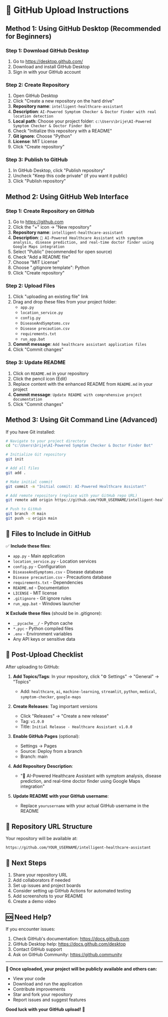 # 🚀 GitHub Upload Instructions

## Method 1: Using GitHub Desktop (Recommended for Beginners)

### Step 1: Download GitHub Desktop
1. Go to https://desktop.github.com/
2. Download and install GitHub Desktop
3. Sign in with your GitHub account

### Step 2: Create Repository
1. Open GitHub Desktop
2. Click "Create a new repository on the hard drive"
3. **Repository name**: `intelligent-healthcare-assistant`
4. **Description**: `AI-Powered Symptom Checker & Doctor Finder with real location detection`
5. **Local path**: Choose your project folder: `c:\Users\brije\AI-Powered Symptom Checker & Doctor Finder Bot`
6. Check "Initialize this repository with a README"
7. **Git ignore**: Choose "Python"
8. **License**: MIT License
9. Click "Create repository"

### Step 3: Publish to GitHub
1. In GitHub Desktop, click "Publish repository"
2. Uncheck "Keep this code private" (if you want it public)
3. Click "Publish repository"

## Method 2: Using GitHub Web Interface

### Step 1: Create Repository on GitHub
1. Go to https://github.com
2. Click the "+" icon → "New repository"
3. **Repository name**: `intelligent-healthcare-assistant`
4. **Description**: `🏥 AI-Powered Healthcare Assistant with symptom analysis, disease prediction, and real-time doctor finder using Google Maps integration`
5. Select "Public" (recommended for open source)
6. Check "Add a README file"
7. Choose "MIT License"
8. Choose ".gitignore template": Python
9. Click "Create repository"

### Step 2: Upload Files
1. Click "uploading an existing file" link
2. Drag and drop these files from your project folder:
   - `app.py`
   - `location_service.py`
   - `config.py`
   - `DiseaseAndSymptoms.csv`
   - `Disease precaution.csv`
   - `requirements.txt`
   - `run_app.bat`
3. **Commit message**: `Add healthcare assistant application files`
4. Click "Commit changes"

### Step 3: Update README
1. Click on `README.md` in your repository
2. Click the pencil icon (Edit)
3. Replace content with the enhanced README from `README.md` in your project
4. **Commit message**: `Update README with comprehensive project documentation`
5. Click "Commit changes"

## Method 3: Using Git Command Line (Advanced)

If you have Git installed:

```bash
# Navigate to your project directory
cd "c:\Users\brije\AI-Powered Symptom Checker & Doctor Finder Bot"

# Initialize Git repository
git init

# Add all files
git add .

# Make initial commit
git commit -m "Initial commit: AI-Powered Healthcare Assistant"

# Add remote repository (replace with your GitHub repo URL)
git remote add origin https://github.com/YOUR_USERNAME/intelligent-healthcare-assistant.git

# Push to GitHub
git branch -M main
git push -u origin main
```

## 📁 Files to Include in GitHub

✅ **Include these files**:
- `app.py` - Main application
- `location_service.py` - Location services
- `config.py` - Configuration
- `DiseaseAndSymptoms.csv` - Disease database
- `Disease precaution.csv` - Precautions database
- `requirements.txt` - Dependencies
- `README.md` - Documentation
- `LICENSE` - MIT license
- `.gitignore` - Git ignore rules
- `run_app.bat` - Windows launcher

❌ **Exclude these files** (should be in .gitignore):
- `__pycache__/` - Python cache
- `*.pyc` - Python compiled files
- `.env` - Environment variables
- Any API keys or sensitive data

## 🌟 Post-Upload Checklist

After uploading to GitHub:

1. **Add Topics/Tags**: In your repository, click "⚙️ Settings" → "General" → "Topics"
   - Add: `healthcare`, `ai`, `machine-learning`, `streamlit`, `python`, `medical`, `symptom-checker`, `google-maps`

2. **Create Releases**: Tag important versions
   - Click "Releases" → "Create a new release"
   - Tag: `v1.0.0`
   - Title: `Initial Release - Healthcare Assistant v1.0.0`

3. **Enable GitHub Pages** (optional):
   - Settings → Pages
   - Source: Deploy from a branch
   - Branch: main

4. **Add Repository Description**:
   - "🏥 AI-Powered Healthcare Assistant with symptom analysis, disease prediction, and real-time doctor finder using Google Maps integration"

5. **Update README with your GitHub username**:
   - Replace `yourusername` with your actual GitHub username in the README

## 🔗 Repository URL Structure

Your repository will be available at:
```
https://github.com/YOUR_USERNAME/intelligent-healthcare-assistant
```

## 📧 Next Steps

1. Share your repository URL
2. Add collaborators if needed
3. Set up issues and project boards
4. Consider setting up GitHub Actions for automated testing
5. Add screenshots to your README
6. Create a demo video

## 🆘 Need Help?

If you encounter issues:
1. Check GitHub's documentation: https://docs.github.com
2. GitHub Desktop help: https://docs.github.com/desktop
3. Contact GitHub support
4. Ask on GitHub Community: https://github.community

---

**🎉 Once uploaded, your project will be publicly available and others can:**
- View your code
- Download and run the application
- Contribute improvements
- Star and fork your repository
- Report issues and suggest features

**Good luck with your GitHub upload! 🚀**
